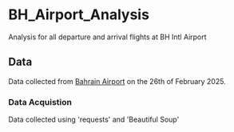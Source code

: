 # BH_Airport_Analysis
Analysis for all departure and arrival flights at BH Intl Airport

## Data
Data collected from [Bahrain Airport](https://www.bahrainairport.bh/) on the 26th of February 2025.

### Data Acquistion 
Data collected using 'requests' and 'Beautiful Soup'
